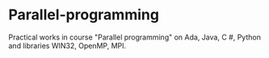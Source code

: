 # Parallel-programming
Practical works in course "Parallel programming" on Ada, Java, C #, Python and libraries WIN32, OpenMP, MPI.
